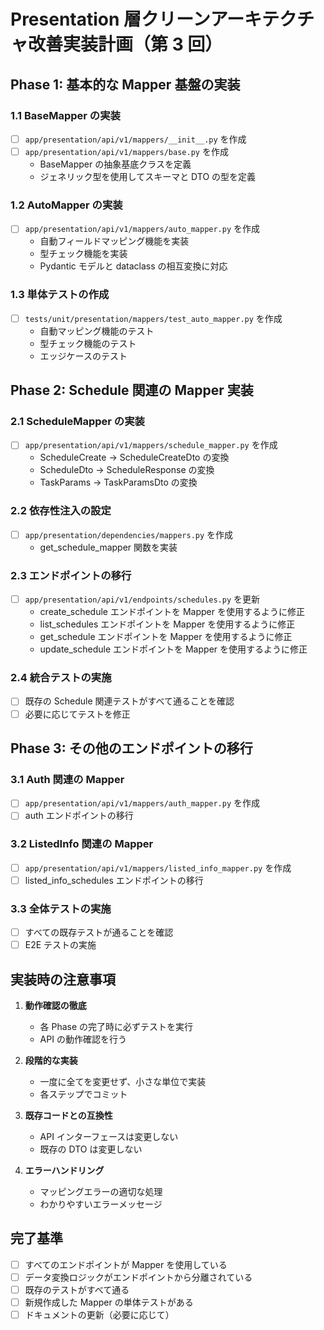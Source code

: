 # Presentation 層クリーンアーキテクチャ改善実装計画（第 3 回）

## Phase 1: 基本的な Mapper 基盤の実装

### 1.1 BaseMapper の実装
- [ ] `app/presentation/api/v1/mappers/__init__.py` を作成
- [ ] `app/presentation/api/v1/mappers/base.py` を作成
  - BaseMapper の抽象基底クラスを定義
  - ジェネリック型を使用してスキーマと DTO の型を定義

### 1.2 AutoMapper の実装
- [ ] `app/presentation/api/v1/mappers/auto_mapper.py` を作成
  - 自動フィールドマッピング機能を実装
  - 型チェック機能を実装
  - Pydantic モデルと dataclass の相互変換に対応

### 1.3 単体テストの作成
- [ ] `tests/unit/presentation/mappers/test_auto_mapper.py` を作成
  - 自動マッピング機能のテスト
  - 型チェック機能のテスト
  - エッジケースのテスト

## Phase 2: Schedule 関連の Mapper 実装

### 2.1 ScheduleMapper の実装
- [ ] `app/presentation/api/v1/mappers/schedule_mapper.py` を作成
  - ScheduleCreate → ScheduleCreateDto の変換
  - ScheduleDto → ScheduleResponse の変換
  - TaskParams → TaskParamsDto の変換

### 2.2 依存性注入の設定
- [ ] `app/presentation/dependencies/mappers.py` を作成
  - get_schedule_mapper 関数を実装

### 2.3 エンドポイントの移行
- [ ] `app/presentation/api/v1/endpoints/schedules.py` を更新
  - create_schedule エンドポイントを Mapper を使用するように修正
  - list_schedules エンドポイントを Mapper を使用するように修正
  - get_schedule エンドポイントを Mapper を使用するように修正
  - update_schedule エンドポイントを Mapper を使用するように修正

### 2.4 統合テストの実施
- [ ] 既存の Schedule 関連テストがすべて通ることを確認
- [ ] 必要に応じてテストを修正

## Phase 3: その他のエンドポイントの移行

### 3.1 Auth 関連の Mapper
- [ ] `app/presentation/api/v1/mappers/auth_mapper.py` を作成
- [ ] auth エンドポイントの移行

### 3.2 ListedInfo 関連の Mapper
- [ ] `app/presentation/api/v1/mappers/listed_info_mapper.py` を作成
- [ ] listed_info_schedules エンドポイントの移行

### 3.3 全体テストの実施
- [ ] すべての既存テストが通ることを確認
- [ ] E2E テストの実施

## 実装時の注意事項

1. **動作確認の徹底**
   - 各 Phase の完了時に必ずテストを実行
   - API の動作確認を行う

2. **段階的な実装**
   - 一度に全てを変更せず、小さな単位で実装
   - 各ステップでコミット

3. **既存コードとの互換性**
   - API インターフェースは変更しない
   - 既存の DTO は変更しない

4. **エラーハンドリング**
   - マッピングエラーの適切な処理
   - わかりやすいエラーメッセージ

## 完了基準

- [ ] すべてのエンドポイントが Mapper を使用している
- [ ] データ変換ロジックがエンドポイントから分離されている
- [ ] 既存のテストがすべて通る
- [ ] 新規作成した Mapper の単体テストがある
- [ ] ドキュメントの更新（必要に応じて）